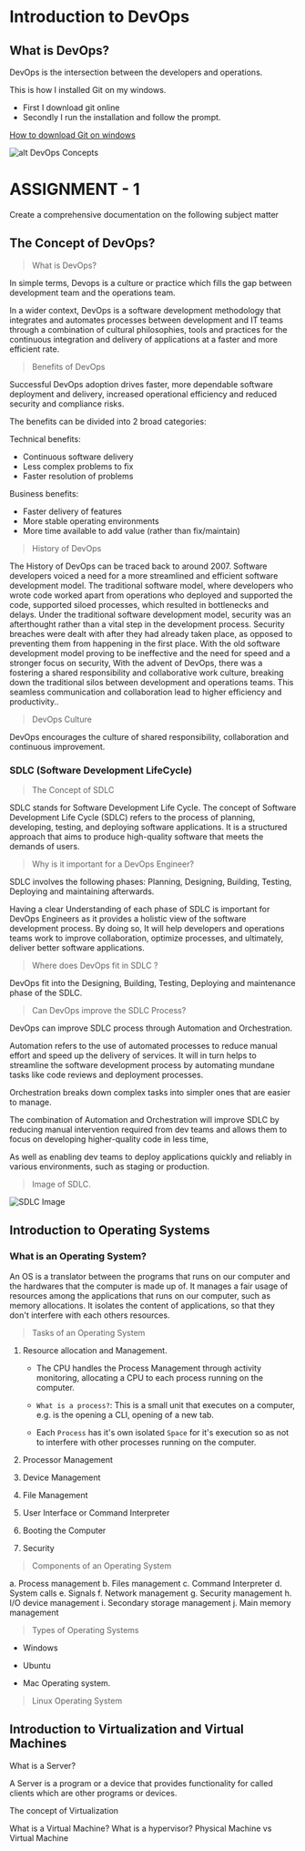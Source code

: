 # Introduction to DevOps

## What is DevOps?

DevOps is the intersection between the developers and operations.

This is how I installed Git on my windows.

- First I download git online
- Secondly I run the installation and follow the prompt.

[How to download Git on windows](https://git-scm.com/downloads)

![alt DevOps Concepts](images/devops.jpg)

# ASSIGNMENT - 1

Create a comprehensive documentation on the following subject matter

## The Concept of DevOps?

> What is DevOps?

In simple terms, Devops is a culture or practice which fills the gap between development team and the operations team.

In a wider context, DevOps is a software development methodology that integrates and automates processes between development and IT teams through a combination of cultural philosophies, tools and practices for the continuous integration and delivery of applications at a faster and more efficient rate.

> Benefits of DevOps

Successful DevOps adoption drives faster, more dependable software deployment and delivery,
increased operational efficiency and reduced security and compliance risks.

The benefits can be divided into 2 broad categories:

Technical benefits:

- Continuous software delivery
- Less complex problems to fix
- Faster resolution of problems

Business benefits:

- Faster delivery of features
- More stable operating environments
- More time available to add value (rather than fix/maintain)

> History of DevOps

The History of DevOps can be traced back to around 2007. Software developers voiced a need for a more streamlined and efficient software development model. The traditional software model, where developers who wrote code worked apart from operations who deployed and supported the code, supported siloed processes, which resulted in bottlenecks and delays. Under the traditional software development model, security was an afterthought rather than a vital step in the development process. Security breaches were dealt with after they had already taken place, as opposed to preventing them from happening in the first place. With the old software development model proving to be ineffective and the need for speed and a stronger focus on security, With the advent of DevOps, there was a fostering a shared responsibility and collaborative work culture, breaking down the traditional silos between development and operations teams. This seamless communication and collaboration lead to higher efficiency and productivity..

> DevOps Culture

DevOps encourages the culture of shared responsibility, collaboration and continuous improvement.

### SDLC (Software Development LifeCycle)

> The Concept of SDLC

SDLC stands for Software Development Life Cycle.
The concept of Software Development Life Cycle (SDLC) refers to the process of planning, developing, testing, and deploying software applications. It is a structured approach that aims to produce high-quality software that meets the demands of users.

> Why is it important for a DevOps Engineer?

SDLC involves the following phases: Planning, Designing, Building, Testing, Deploying and maintaining afterwards.

Having a clear Understanding of each phase of SDLC is important for DevOps Engineers as it provides a holistic view of the software development process. By doing so, It will help developers and operations teams work to improve collaboration, optimize processes, and ultimately, deliver better software applications.

> Where does DevOps fit in SDLC ?

DevOps fit into the Designing, Building, Testing, Deploying and maintenance phase of the SDLC.

> Can DevOps improve the SDLC Process?

DevOps can improve SDLC process through Automation and Orchestration.

Automation refers to the use of automated processes to reduce manual effort and speed up the delivery of services. It will in turn helps to streamline the software development process by automating mundane tasks like code reviews and deployment processes.

Orchestration breaks down complex tasks into simpler ones that are easier to manage.

The combination of Automation and Orchestration will improve SDLC by reducing manual intervention required from dev teams and allows them to focus on developing higher-quality code in less time,

As well as enabling dev teams to deploy applications quickly and reliably in various environments, such as staging or production.

> Image of SDLC.

![SDLC Image](images/SDLC_-_Software_Development_Life_Cycle.jpg)

## Introduction to Operating Systems

### What is an Operating System?

An OS is a translator between the programs that runs on our computer and the hardwares that the computer is made up of. It manages a fair usage of resources among the applications that runs on our computer, such as memory allocations. It isolates the content of applications, so that they don't interfere with each others resources.

> Tasks of an Operating System

1. Resource allocation and Management.

   - The CPU handles the Process Management through activity monitoring, allocating a CPU to each process running on the computer.

   - `What is a process?`: This is a small unit that executes on a computer, e.g. is the opening a CLI, opening of a new tab.
   - Each `Process` has it's own isolated `Space` for it's execution so as not to interfere with other processes running on the computer.

2. Processor Management

3. Device Management

4. File Management

5. User Interface or Command Interpreter

6. Booting the Computer

7. Security

> Components of an Operating System

a. Process management
b. Files management
c. Command Interpreter
d. System calls
e. Signals
f. Network management
g. Security management
h. I/O device management
i. Secondary storage management
j. Main memory management

> Types of Operating Systems

- Windows

- Ubuntu

- Mac Operating system.

> Linux Operating System

## Introduction to Virtualization and Virtual Machines

What is a Server?

A Server is a program or a device that provides functionality for called clients which are other programs or devices.

The concept of Virtualization

What is a Virtual Machine?
What is a hypervisor?
Physical Machine vs Virtual Machine
